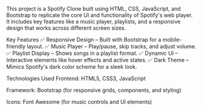 This project is a Spotify Clone built using HTML, CSS, JavaScript, and Bootstrap to replicate the core UI and functionality of Spotify's web player. It includes key features like a music player, playlists, and a responsive design that works across different screen sizes.

Key Features
✅ Responsive Design – Built with Bootstrap for a mobile-friendly layout.
✅ Music Player – Play/pause, skip tracks, and adjust volume.
✅ Playlist Display – Shows songs in a playlist format.
✅ Dynamic UI – Interactive elements like hover effects and active states.
✅ Dark Theme – Mimics Spotify's dark color scheme for a sleek look.

Technologies Used
Frontend: HTML5, CSS3, JavaScript

Framework: Bootstrap (for responsive grids, components, and styling)

Icons: Font Awesome (for music controls and UI elements)
